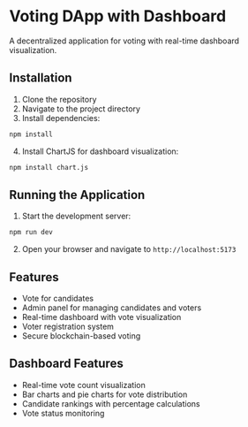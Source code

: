 # Voting DApp with Dashboard

A decentralized application for voting with real-time dashboard visualization.

## Installation

1. Clone the repository
2. Navigate to the project directory
3. Install dependencies:

```bash
npm install
```

4. Install ChartJS for dashboard visualization:

```bash
npm install chart.js
```

## Running the Application

1. Start the development server:

```bash
npm run dev
```

2. Open your browser and navigate to `http://localhost:5173`

## Features

- Vote for candidates
- Admin panel for managing candidates and voters
- Real-time dashboard with vote visualization
- Voter registration system
- Secure blockchain-based voting

## Dashboard Features

- Real-time vote count visualization
- Bar charts and pie charts for vote distribution
- Candidate rankings with percentage calculations
- Vote status monitoring

